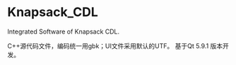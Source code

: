 # Knapsack_CDL
Integrated Software of Knapsack CDL.

C++源代码文件，编码统一用gbk；UI文件采用默认的UTF。
基于Qt 5.9.1 版本开发。
